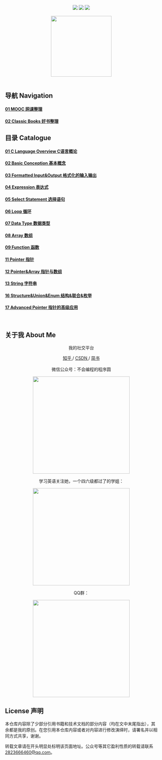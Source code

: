 <div align="center">
    <a href="#"> <img src="https://img.shields.io/badge/language-C-orange"></a>
    <a href="#weixin"> <img src="https://img.shields.io/badge/QQ%E7%BE%A4%E5%8F%B7-1040522517-blue"></a>
    <a href="#weixin"> <img src="https://img.shields.io/badge/%E5%BE%AE%E4%BF%A1%E5%85%AC%E4%BC%97%E5%8F%B7-%E4%B8%8D%E4%BC%9A%E7%BC%96%E7%A8%8B%E7%9A%84%E7%A8%8B%E5%BA%8F%E5%9C%86-blue"></a>
</div>

<br>

<div align="center">
    <img src="https://github.com/hairrrrr/C-CrashCourse/blob/master/img/logo/logo.png" width="200px">
</div>

<br>

<div>
	
## 导航 Navigation 
#### <a href="https://github.com/hairrrrr/C-CrashCourse/blob/master/MOOC/nav.md">01 MOOC 网课整理</a>
#### <a href="https://github.com/hairrrrr/C-CrashCourse/tree/master/C%20Crash%20Course/02%20Basic%20Conception">02 Classic Books 好书整理</a>
	
</div>

<div>

## 目录  Catalogue

#### <a href="https://github.com/hairrrrr/C-CrashCourse/tree/master/C%20Crash%20Course/01%20C%20Language%20Overview">01 C Language Overview C语言概论</a>
#### <a href="https://github.com/hairrrrr/C-CrashCourse/tree/master/C%20Crash%20Course/02%20Basic%20Conception">02 Basic Conception 基本概念</a>
#### <a href="https://github.com/hairrrrr/C-CrashCourse/tree/master/C%20Crash%20Course/03%20Formatted%20Input%26Output">03 Formatted Input&Output 格式化的输入输出</a>
#### <a href="https://github.com/hairrrrr/C-CrashCourse/tree/master/C%20Crash%20Course/04%20Expression">04 Expression 表达式</a>
#### <a href="https://github.com/hairrrrr/C-CrashCourse/tree/master/C%20Crash%20Course/05%20Select%20Statement">05 Select Statement 选择语句</a>
#### <a href="https://github.com/hairrrrr/C-CrashCourse/tree/master/C%20Crash%20Course/06%20Loop">06 Loop 循环</a>
#### <a href="https://github.com/hairrrrr/C-CrashCourse/tree/master/C%20Crash%20Course/07%20Data%20Type">07 Data Type 数据类型</a>
#### <a href="https://github.com/hairrrrr/C-CrashCourse/tree/master/C%20Crash%20Course/08%20Array">08 Array 数组</a>
#### <a href="https://github.com/hairrrrr/C-CrashCourse/tree/master/C%20Crash%20Course/09%20Function">09 Function 函数</a>
#### <a href="https://github.com/hairrrrr/C-CrashCourse/tree/master/C%20Crash%20Course/11%20Pointer">11 Pointer 指针</a>
#### <a href="https://github.com/hairrrrr/C-CrashCourse/tree/master/C%20Crash%20Course/12%20Pointer%26Array">12 Pointer&Array 指针与数组</a>
#### <a href="https://github.com/hairrrrr/C-CrashCourse/tree/master/C%20Crash%20Course/13%20String">13 String 字符串</a>
#### <a href="https://github.com/hairrrrr/C-CrashCourse/tree/master/C%20Crash%20Course/16%20Sturcture%26Union%26Enum">16 Structure&Union&Enum 结构&联合&枚举</a>
#### <a href="https://github.com/hairrrrr/C-CrashCourse/tree/master/C%20Crash%20Course/17%20Advanced%20Pointer">17 Advanced Pointer 指针的高级应用</a>

</div>

<br>

## 关于我 About Me
<div id = "weixin" align="center">
<p>我的社交平台</p>
	<a href="https://www.zhihu.com/people/wang-ni-ma-46-25"> 知乎 </a> / <a href="https://blog.csdn.net/qq_44954010"> CSDN </a> / <a href="https://www.jianshu.com/u/30f0dcfc671c"> 简书 </a> 
	<br><br>
	微信公众号：不会编程的程序圆
    <p><img width="320px" src="https://github.com/hairrrrr/C-CrashCourse/blob/master/img/QR%20Code/1.png"></img></p>
    学习英语关注她，一个四六级都过了的学姐：
    <p><img width="320px" src="https://github.com/hairrrrr/C-CrashCourse/blob/master/img/QR%20Code/0.jpg"></img></p>
    QQ群：
    <p><img width="320px" src="https://github.com/hairrrrr/C-CrashCourse/blob/master/img/QR%20Code/qq.png"></img></p>
</div>

## License  声明

本仓库内容除了少部分引用书籍和技术文档的部分内容（均在文中末尾指出），其余都是我的原创。在您引用本仓库内容或者对内容进行修改演绎时，请署名并以相同方式共享，谢谢。

转载文章请在开头明显处标明该页面地址。公众号等其它盈利性质的转载请联系 2823666460@qq.com。
